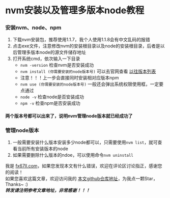 # nvm安装以及管理多版本node教程

### 安装nvm、node、npm
1. 下载nvm安装包，推荐使用1.1.7，我个人使用1.1.8会有中文乱码的报错   
2. 点击exe文件，注意修改nvm的安装根目录以及node的安装根目录，后者是以后管理多版本node的源文件储存地址  
3. 打开系统cmd，依次输入一下目录
	+ `nvm -version` 检查nvm是否安装成功  
	+ `nvm install (你需要安装的node版本号)` 可以去官网查看 [以往版本列表](https://nodejs.org/zh-cn/download/releases/)  
	+ 注意！！！上一步会直接同时安装相对应版本npm  
	+ `nvm use (你需要安装的node版本号)` 一般还会弹出系统权限使用框，一定要点通过  
	+ `node -v` 检查node是否安装成功  
	+ `npm -v` 检查npm是否安装成功  

#### 两个版本号都可以出来了，说明nvm管理node版本就已经成功了  

### 管理node版本
1. 一般需要安装什么版本安装多少node都可以，只需要使用`nvm list`，就可查看当前所有安装版本的node  
2. 如果需要删除什么版本的ndoe，可以使用命令`nvm uninstall`  

我是 [fx67ll.com](https://fx67ll.com)，如果您发现本文有什么错误，欢迎在评论区讨论指正，感谢您的阅读！  
如果您喜欢这篇文章，欢迎访问我的 [本文github仓库地址](https://github.com/fx67ll/fx67llNode/blob/main/node-blog/install-nvm.md)，为我点一颗Star，Thanks~ :)  
***转发请注明参考文章地址，非常感谢！！！***